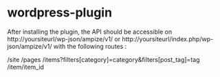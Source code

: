 # wordpress-plugin

After installing the plugin, the API should be accessible on http://yoursiteurl/wp-json/ampize/v1/ or http://yoursiteurl/index.php/wp-json/ampize/v1/ with the following routes :

/site
/pages
/items?filters[category]=category&filters[post_tag]=tag
/item/item_id
